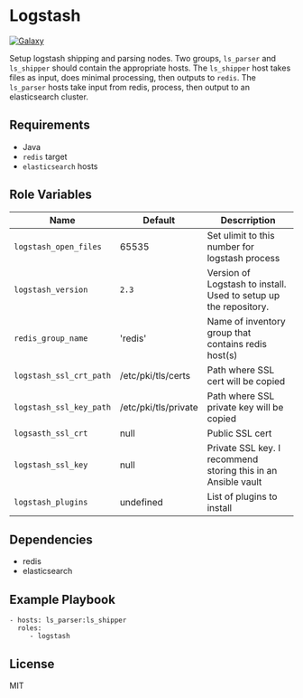 Logstash
========
[![Galaxy](https://img.shields.io/badge/galaxy-samdoran.logstash-blue.svg?style=flat)](https://galaxy.ansible.com/samdoran/logstash)

Setup logstash shipping and parsing nodes. Two groups, `ls_parser` and `ls_shipper` should contain the appropriate hosts. The `ls_shipper` host takes files as input, does minimal processing, then outputs to `redis`. The `ls_parser` hosts take input from redis, process, then output to an elasticsearch cluster.

Requirements
------------

* Java
* `redis` target
* `elasticsearch` hosts

Role Variables
--------------

| Name                     | Default | Descrription |
|---------------------------|--------|---------------|
| `logstash_open_files`    | 65535    | Set ulimit to this number for logstash process   |
| `logstash_version` | `2.3` | Version of Logstash to install. Used to setup up the repository. |
| `redis_group_name`    |  'redis'   | Name of inventory group that contains redis host(s) |
| `logstash_ssl_crt_path`    | /etc/pki/tls/certs    | Path where SSL cert will be copied   |
| `logstash_ssl_key_path`    | /etc/pki/tls/private    | Path where SSL private key will be copied   |
| `logsasth_ssl_crt`    |  null   |  Public SSL cert |
| `logstash_ssl_key`    |  null   |  Private SSL key. I recommend storing this in an Ansible vault |
| `logstash_plugins` | undefined | List of plugins to install |

Dependencies
------------

* redis
* elasticsearch

Example Playbook
-------------------------

    - hosts: ls_parser:ls_shipper
      roles:
         - logstash

License
-------

MIT

